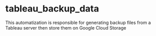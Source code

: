 # tableau_backup_data
This automatization is responsible for generating backup files from a Tableau server then store them on Google Cloud Storage
